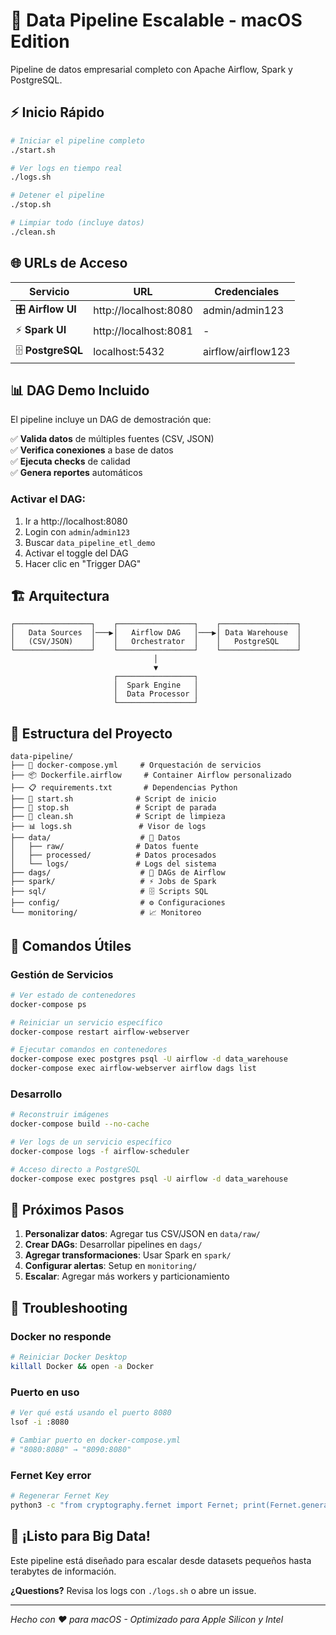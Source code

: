 # 🚀 Data Pipeline Escalable - macOS Edition

Pipeline de datos empresarial completo con Apache Airflow, Spark y PostgreSQL.

## ⚡ Inicio Rápido

```bash
# Iniciar el pipeline completo
./start.sh

# Ver logs en tiempo real
./logs.sh

# Detener el pipeline
./stop.sh

# Limpiar todo (incluye datos)
./clean.sh
```

## 🌐 URLs de Acceso

| Servicio | URL | Credenciales |
|----------|-----|--------------|
| 🎛️ **Airflow UI** | http://localhost:8080 | admin/admin123 |
| ⚡ **Spark UI** | http://localhost:8081 | - |
| 🗄️ **PostgreSQL** | localhost:5432 | airflow/airflow123 |

## 📊 DAG Demo Incluido

El pipeline incluye un DAG de demostración que:

✅ **Valida datos** de múltiples fuentes (CSV, JSON)  
✅ **Verifica conexiones** a base de datos  
✅ **Ejecuta checks** de calidad  
✅ **Genera reportes** automáticos  

### Activar el DAG:
1. Ir a http://localhost:8080
2. Login con `admin`/`admin123`
3. Buscar `data_pipeline_etl_demo`
4. Activar el toggle del DAG
5. Hacer clic en "Trigger DAG"

## 🏗️ Arquitectura

```
┌─────────────────┐    ┌─────────────────┐    ┌─────────────────┐
│   Data Sources  │───▶│   Airflow DAG   │───▶│ Data Warehouse  │
│   (CSV/JSON)    │    │   Orchestrator  │    │   PostgreSQL    │
└─────────────────┘    └─────────────────┘    └─────────────────┘
                                │
                                ▼
                       ┌─────────────────┐
                       │  Spark Engine   │
                       │  Data Processor │
                       └─────────────────┘
```

## 📁 Estructura del Proyecto

```
data-pipeline/
├── 🐳 docker-compose.yml     # Orquestación de servicios
├── 📦 Dockerfile.airflow     # Container Airflow personalizado
├── 📋 requirements.txt       # Dependencias Python
├── 🚀 start.sh              # Script de inicio
├── 🛑 stop.sh               # Script de parada
├── 🧹 clean.sh              # Script de limpieza
├── 📊 logs.sh               # Visor de logs
├── data/                    # 📂 Datos
│   ├── raw/                # Datos fuente
│   ├── processed/          # Datos procesados
│   └── logs/               # Logs del sistema
├── dags/                    # 🎯 DAGs de Airflow
├── spark/                   # ⚡ Jobs de Spark
├── sql/                     # 🗄️ Scripts SQL
├── config/                  # ⚙️ Configuraciones
└── monitoring/              # 📈 Monitoreo
```

## 🔧 Comandos Útiles

### Gestión de Servicios
```bash
# Ver estado de contenedores
docker-compose ps

# Reiniciar un servicio específico
docker-compose restart airflow-webserver

# Ejecutar comandos en contenedores
docker-compose exec postgres psql -U airflow -d data_warehouse
docker-compose exec airflow-webserver airflow dags list
```

### Desarrollo
```bash
# Reconstruir imágenes
docker-compose build --no-cache

# Ver logs de un servicio específico
docker-compose logs -f airflow-scheduler

# Acceso directo a PostgreSQL
docker-compose exec postgres psql -U airflow -d data_warehouse
```

## 🎯 Próximos Pasos

1. **Personalizar datos**: Agregar tus CSV/JSON en `data/raw/`
2. **Crear DAGs**: Desarrollar pipelines en `dags/`
3. **Agregar transformaciones**: Usar Spark en `spark/`
4. **Configurar alertas**: Setup en `monitoring/`
5. **Escalar**: Agregar más workers y particionamiento

## 🚨 Troubleshooting

### Docker no responde
```bash
# Reiniciar Docker Desktop
killall Docker && open -a Docker
```

### Puerto en uso
```bash
# Ver qué está usando el puerto 8080
lsof -i :8080

# Cambiar puerto en docker-compose.yml
# "8080:8080" → "8090:8080"
```

### Fernet Key error
```bash
# Regenerar Fernet Key
python3 -c "from cryptography.fernet import Fernet; print(Fernet.generate_key().decode())"
```

## 🎉 ¡Listo para Big Data!

Este pipeline está diseñado para escalar desde datasets pequeños hasta terabytes de información. 

**¿Questions?** Revisa los logs con `./logs.sh` o abre un issue.

---
*Hecho con ❤️ para macOS - Optimizado para Apple Silicon y Intel*
